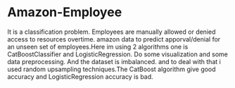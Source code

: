 # Amazon-Employee

It is a classification problem. Employees are manually allowed or denied access to resources overtime. amazon data to predict apporval/denial for an unseen set of employees.Here im using 2 algorithms one is CatBoostClassifier and LogisticRegression. Do some visualization and some data preprocessing. And the dataset is imbalanced. and to deal with that i used random upsampling techniques.The CatBoost algorithm give good accuracy and LogisticRegression accuracy is bad.
